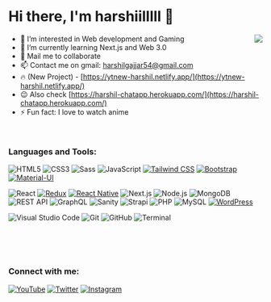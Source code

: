 # Hi there, I'm harshiilllll   👋

<img align="right" src="https://media.discordapp.net/attachments/914047870573871134/934318738440880138/mp4_1.gif?width=556&height=956">

- 👀 I’m interested in Web development and Gaming
- 🌱 I’m currently learning Next.js and Web 3.0
- 💞️ Mail me to collaborate 
- 📫 Contact me on gmail: harshilgajjar54@gmail.com
- 🔥 (New Project) - [https://ytnew-harshil.netlify.app/](https://ytnew-harshil.netlify.app/)
- 😉 Also check [https://harshil-chatapp.herokuapp.com/](https://harshil-chatapp.herokuapp.com/)
- ⚡ Fun fact: I love to watch anime

<br />

### Languages and Tools:

![HTML5](https://img.shields.io/badge/HTML5-E34F26?style=for-the-badge&logo=html5&logoColor=white)
![CSS3](https://img.shields.io/badge/CSS3-1572B6?style=for-the-badge&logo=css3&logoColor=white)
![Sass](https://img.shields.io/badge/Sass-CC6699?style=for-the-badge&logo=sass&logoColor=white)
![JavaScript](https://img.shields.io/badge/JavaScript-F7DF1E?style=for-the-badge&logo=javascript&logoColor=black)
[![Tailwind CSS](https://img.shields.io/badge/Tailwind_CSS-38B2AC?style=for-the-badge&logo=tailwind-css&logoColor=white)](https://tailwindcss.com/)
[![Bootstrap](https://img.shields.io/badge/Bootstrap-7952B3?style=for-the-badge&logo=bootstrap&logoColor=white)](https://getbootstrap.com/)
[![Material-UI](https://img.shields.io/badge/Material--UI-0081CB?style=for-the-badge&logo=material-ui&logoColor=white)](https://material-ui.com/)

![React](https://img.shields.io/badge/React-61DAFB?style=for-the-badge&logo=react&logoColor=black)
[![Redux](https://img.shields.io/badge/Redux-764ABC?style=for-the-badge&logo=redux&logoColor=white)](https://redux.js.org/)
[![React Native](https://img.shields.io/badge/React_Native-61DAFB?style=for-the-badge&logo=react&logoColor=white)](https://reactnative.dev/)
![Next.js](https://img.shields.io/badge/Next.js-000000?style=for-the-badge&logo=next.js&logoColor=white)
![Node.js](https://img.shields.io/badge/Node.js-339933?style=for-the-badge&logo=node.js&logoColor=white)
![MongoDB](https://img.shields.io/badge/MongoDB-47A248?style=for-the-badge&logo=mongodb&logoColor=white)
![REST API](https://img.shields.io/badge/REST_API-FF5733?style=for-the-badge)
![GraphQL](https://img.shields.io/badge/GraphQL-E10098?style=for-the-badge&logo=graphql&logoColor=white)
![Sanity](https://img.shields.io/badge/Sanity-162B3D?style=for-the-badge&logo=sanity&logoColor=white)
![Strapi](https://img.shields.io/badge/Strapi-2E7EEA?style=for-the-badge&logo=strapi&logoColor=white)
![PHP](https://img.shields.io/badge/PHP-777BB4?style=for-the-badge&logo=php&logoColor=white)
![MySQL](https://img.shields.io/badge/MySQL-4479A1?style=for-the-badge&logo=mysql&logoColor=white)
[![WordPress](https://img.shields.io/badge/WordPress-21759B?style=for-the-badge&logo=wordpress&logoColor=white)](https://wordpress.org/)

![Visual Studio Code](https://img.shields.io/badge/Visual_Studio_Code-007ACC?style=for-the-badge&logo=visual-studio-code&logoColor=white)
![Git](https://img.shields.io/badge/Git-F05032?style=for-the-badge&logo=git&logoColor=white)
![GitHub](https://img.shields.io/badge/GitHub-181717?style=for-the-badge&logo=github&logoColor=white)
![Terminal](https://img.shields.io/badge/Terminal-000000?style=for-the-badge&logo=windows-terminal&logoColor=white)

<br />
<br />
<br />

### Connect with me:

[![YouTube](https://img.shields.io/badge/YouTube-FF0000?style=for-the-badge&logo=youtube&logoColor=white)](https://www.youtube.com/channel/UCLnUcrxNTxjrAAVEzqPLhZw)
[![Twitter](https://img.shields.io/badge/Twitter-1DA1F2?style=for-the-badge&logo=twitter&logoColor=white)](https://twitter.com/harshiilllll)
[![Instagram](https://img.shields.io/badge/Instagram-E4405F?style=for-the-badge&logo=instagram&logoColor=white)](https://www.instagram.com/harshiilllll)
